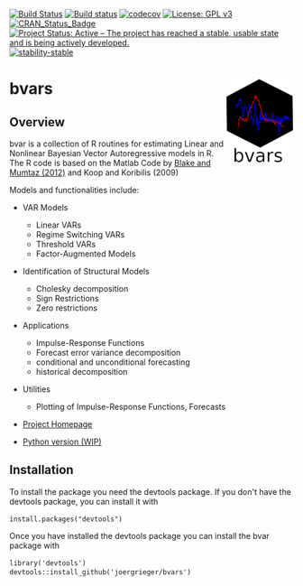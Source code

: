[![Build Status](https://travis-ci.com/joergrieger/bvars.svg?branch=master)](https://travis-ci.com/joergrieger/bvars)
[![Build status](https://ci.appveyor.com/api/projects/status/nwnb0pglfq2o9eo4?svg=true)](https://ci.appveyor.com/project/joergrieger/bvars)
[![codecov](https://codecov.io/gh/joergrieger/bvars/branch/master/graph/badge.svg)](https://codecov.io/gh/joergrieger/bvars)
[![License: GPL v3](https://img.shields.io/badge/License-GPLv3-blue.svg)](https://www.gnu.org/licenses/gpl-3.0)
[![CRAN\_Status\_Badge](http://www.r-pkg.org/badges/version/bvars)]() 
[![Project Status: Active – The project has reached a stable, usable state and is being actively developed.](https://www.repostatus.org/badges/latest/active.svg)](https://www.repostatus.org/#active) 
[![stability-stable](https://img.shields.io/badge/stability-stable-green.svg)](https://github.com/joethorley/stability-badges#stable)

# bvars <img src="images/Logo.png" align="right" width="120" />

## Overview

bvar is a collection of R routines for estimating Linear and Nonlinear Bayesian Vector Autoregressive models in R. The R code is based on the Matlab Code by [Blake and Mumtaz (2012)](http://www.bankofengland.co.uk/education/Pages/ccbs/technical_handbooks/techbook4.aspx) and Koop and Koribilis (2009)

Models and functionalities include:

* VAR Models
  * Linear VARs
  * Regime Switching VARs
  * Threshold VARs
  * Factor-Augmented Models
* Identification of Structural Models
  * Cholesky decomposition
  * Sign Restrictions
  * Zero restrictions
* Applications
  * Impulse-Response Functions
  * Forecast error variance decomposition <not yet implemented>
  * conditional and unconditional forecasting
  * historical decomposition
* Utilities
  * Plotting of Impulse-Response Functions, Forecasts
  
* [Project Homepage](https://joergrieger.github.io/bvars/)
* [Python version (WIP)](https://github.com/joergrieger/pybvar)
    
## Installation

To install the package you need the devtools package. If you don't have the devtools package, you can install it with

    install.packages("devtools")

Once you have installed the devtools package you can install the bvar package with

    library('devtools')
    devtools::install_github('joergrieger/bvars')
